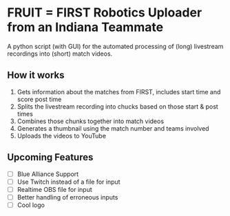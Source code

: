 # FRUIT = FIRST Robotics Uploader from an Indiana Teammate
A python script (with GUI) for the automated processing of (long) livestream recordings into (short) match videos.

## How it works
1. Gets information about the matches from FIRST, includes start time and score post time
2. Splits the livestream recording into chucks based on those start & post times
3. Combines those chunks together into match videos
4. Generates a thumbnail using the match number and teams involved
5. Uploads the videos to YouTube

## Upcoming Features
- [ ] Blue Alliance Support
- [ ] Use Twitch instead of a file for input
- [ ] Realtime OBS file for input
- [ ] Better handling of erroneous inputs
- [ ] Cool logo
